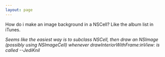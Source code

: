 ```yaml
---
layout: page
---
```




How do i make an image background in a NSCell? Like the album list in iTunes.

*Seems like the easiest way is to subclass NSCell, then draw an NSImage (possibly using NSImageCell) whenever     drawInteriorWithFrame:inView: is called --JediKnil*
